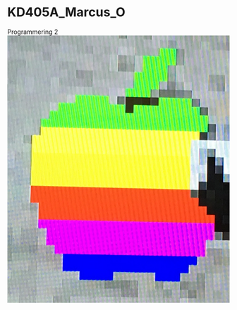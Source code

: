# KD405A_Marcus_O
Programmering 2
![Hej](https://github.com/mackan92/KD405A_Marcus_O/blob/master/applelogga.jpg?raw=true)
